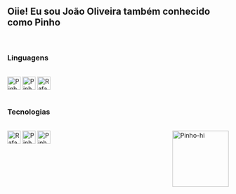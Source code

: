 <h2>Oiie! Eu sou João Oliveira também conhecido como Pinho</h2>
<br>
<div><h3>Linguagens</h3><br> 
  <img align="center" alt="Pinho-Js" height="30" width="30" src="https://media.discordapp.net/attachments/826844594464489494/856217386066509834/1200px-Unofficial_JavaScript_logo_2.png?width=499&height=499" style="max-width:100%;">
  <img align="center" alt="Pinho-HTML" height="30" width="30" src="https://media.discordapp.net/attachments/826844594464489494/856217594452770846/1200px-HTML5_logo_and_wordmark.png?width=499&height=499" style="max-width:100%;">
  <img align="center" alt="Rafa-CSS" height="30" width="30" src="https://media.discordapp.net/attachments/826844594464489494/856217772421677066/1200px-CSS3_logo_and_wordmark.png?width=354&height=500" style="max-width:100%;">
</div>

<br>
<div><h3>Tecnologias</h3><br>
  <img align="center" alt="Rafa-NodeJs" height="30" width="30" src="https://media.discordapp.net/attachments/826844594464489494/856218642379046962/nodejs-original-wordmark.png" style="max-width:100%;">
  <img align="center" alt="Pinho-Firebase" height="30" width="30" src="https://media.discordapp.net/attachments/826844594464489494/856218023932067880/touchicon-180.png" style="max-width:100%;">
  <img align="center" alt="Pinho-EJS" height="30" width="30" src="https://media.discordapp.net/attachments/826844594464489494/856218212571414568/68747470733a2f2f616c7465726e6174697665746f6170702e636f6d2f77702d636f6e74656e742f75706c6f6164732f3230.png" style="max-width:100%;">
  <img align="right" alt="Pinho-hi" src="https://images-ext-2.discordapp.net/external/6_7H35knTabwKW3dVqjkSkux56f7YXL4xEddmVqFrUA/https/media.discordapp.net/attachments/826844594464489494/856202666336845824/Opa.gif" height="128" width="128">
</div>
